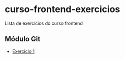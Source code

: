 # curso-frontend-exercicios
Lista de exercícios do curso frontend

## Módulo Git
- [Exercício 1](./git/exercicio-001.md)